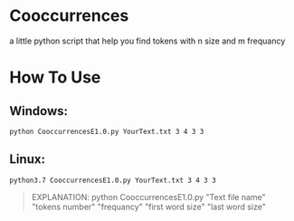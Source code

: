 # Cooccurrences
a little python script that help you find tokens with n size and m frequancy 
# How To Use

## Windows:
    python CooccurrencesE1.0.py YourText.txt 3 4 3 3
## Linux:
    python3.7 CooccurrencesE1.0.py YourText.txt 3 4 3 3
    
> EXPLANATION: python CooccurrencesE1.0.py "Text file name" "tokens number" "frequancy" "first word size" "last word size"
